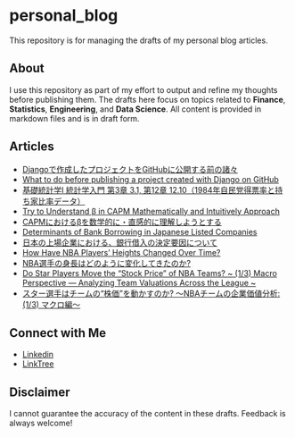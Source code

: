 # personal_blog

This repository is for managing the drafts of my personal blog articles.

## About

I use this repository as part of my effort to output and refine my thoughts before publishing them. The drafts here focus on topics related to **Finance**, **Statistics**, **Engineering**, and **Data Science**. All content is provided in markdown files and is in draft form.

## Articles

- [Djangoで作成したプロジェクトをGitHubに公開する前の諸々](https://qiita.com/shokubohcm/items/a1b63df1521742621a67)
- [What to do before publishing a project created with Django on GitHub](https://shokubohcm.medium.com/what-to-do-before-publishing-a-project-created-with-django-on-github-c6fdbe7b1130)
- [基礎統計学Ⅰ 統計学入門 第3章 3.1, 第12章 12.10（1984年自民党得票率と持ち家比率データ）](https://qiita.com/shokubohcm/items/ccb288a278c6b775917a)
- [Try to Understand β in CAPM Mathematically and Intuitively Approach](https://shokubohcm.medium.com/try-to-understand-%CE%B2-in-capm-mathematically-and-intuitively-approach-eddfa9cac4a5)
- [CAPMにおけるβを数学的に・直感的に理解しようとする](https://note.com/shokubohcm/n/nd3e66ec7c212?sub_rt=share_pb)
- [Determinants of Bank Borrowing in Japanese Listed Companies](https://shokubohcm.medium.com/determinants-of-bank-borrowing-in-japanese-listed-companies-cc10c3d3995d)
- [日本の上場企業における、銀行借入の決定要因について](https://note.com/shokubohcm/n/n5f5b0c045eea)
- [How Have NBA Players’ Heights Changed Over Time?](https://medium.com/@shokubohcm/how-have-nba-players-heights-changed-over-time-33eaa8df6f60)
- [NBA選手の身長はどのように変化してきたのか?](https://note.com/shokubohcm/n/n963207443c5c)
- [Do Star Players Move the “Stock Price” of NBA Teams? ~ (1/3) Macro Perspective — Analyzing Team Valuations Across the League ~](https://shokubohcm.medium.com/do-star-players-move-the-stock-price-of-nba-teams-13166b3da4e7)
- [スター選手はチームの“株価”を動かすのか? 〜NBAチームの企業価値分析: (1/3) マクロ編〜](https://note.com/shokubohcm/n/n7bef1d17c2ca)

## Connect with Me

- [Linkedin](https://www.linkedin.com/in/shokubohcm/)
- [LinkTree](https://linktr.ee/shokubohcm)

## Disclaimer

I cannot guarantee the accuracy of the content in these drafts. Feedback is always welcome!
